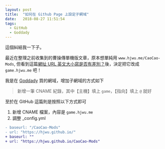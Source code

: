 ```yaml
---
layout: post
title:  "如何在 Github Page 上設定子網域"
date:   2018-08-27 11:51:54
tags:  
  - GitHub
  - Goddady
---
```


這個糾結我一下子。

<!-- more -->

最近在整理之前收集到的曹操傳單機版文章，原本想單純用 `www.hjwu.me/CaoCao-Mods`, 但看到這篇[網址 URL 英文大小寫是否有差別？](https://blog.gtwang.org/web-development/url-lower-and-upper-case/)後，決定把它改成 `game.hjwu.me` 吧！

我是在 [Goddady](https://tw.godaddy.com/) 買的網域，增加子網域的方式如下

> 新增一筆 CNAME 紀錄，其中【主機】填上 `game`，【指向】填上 `@` 就好

至於在 GitHub 這篇則是按照以下方式即可

1. 新增 CNAME 檔案，內容是 `game.hjwu.me`
2. 調整 _config.yml

``` diff
- baseurl: "/CaoCao-Mods"
- url: "https://hjwu.github.io/"
+ baseurl: ""
+ url: "https://hjwu.github.io/CaoCao-Mods"
```
